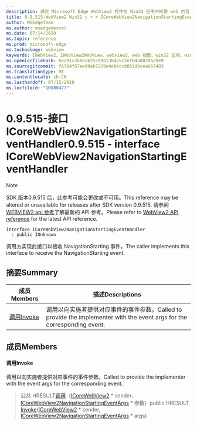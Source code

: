 ```yaml
---
description: 通过 Microsoft Edge WebView2 控件在 Win32 应用中托管 web 内容
title: 0.9.515-WebView2 Win32 c + + ICoreWebView2NavigationStartingEventHandler
author: MSEdgeTeam
ms.author: msedgedevrel
ms.date: 07/14/2020
ms.topic: reference
ms.prod: microsoft-edge
ms.technology: webview
keywords: IWebView2、IWebView2WebView、webview2、web 视图、win32 应用、win32、edge、ICoreWebView2、ICoreWebView2Controller、浏览器控件、边缘 html
ms.openlocfilehash: 6ec01c2b66c625c9961384b5c2ef04a8820a29e9
ms.sourcegitcommit: f6764f57aed9ab7229e4eb6cc8851d0cea667403
ms.translationtype: MT
ms.contentlocale: zh-CN
ms.lasthandoff: 07/15/2020
ms.locfileid: "10880477"
---
```

# <span data-ttu-id="36192-104">0.9.515-接口 ICoreWebView2NavigationStartingEventHandler</span><span class="sxs-lookup"><span data-stu-id="36192-104">0.9.515 - interface ICoreWebView2NavigationStartingEventHandler</span></span> 

> [!NOTE]
> <span data-ttu-id="36192-105">SDK 版本0.9.515 后，此参考可能会更改或不可用。</span><span class="sxs-lookup"><span data-stu-id="36192-105">This reference may be altered or unavailable for releases after SDK version 0.9.515.</span></span> <span data-ttu-id="36192-106">请参阅[WEBVIEW2 api 参考](../../../webview2-api-reference.md)了解最新的 API 参考。</span><span class="sxs-lookup"><span data-stu-id="36192-106">Please refer to [WebView2 API reference](../../../webview2-api-reference.md) for the latest API reference.</span></span>

```
interface ICoreWebView2NavigationStartingEventHandler
  : public IUnknown
```

<span data-ttu-id="36192-107">调用方实现此接口以接收 NavigationStarting 事件。</span><span class="sxs-lookup"><span data-stu-id="36192-107">The caller implements this interface to receive the NavigationStarting event.</span></span>

## <span data-ttu-id="36192-108">摘要</span><span class="sxs-lookup"><span data-stu-id="36192-108">Summary</span></span>

 <span data-ttu-id="36192-109">成员</span><span class="sxs-lookup"><span data-stu-id="36192-109">Members</span></span>                        | <span data-ttu-id="36192-110">描述</span><span class="sxs-lookup"><span data-stu-id="36192-110">Descriptions</span></span>
--------------------------------|---------------------------------------------
[<span data-ttu-id="36192-111">调用</span><span class="sxs-lookup"><span data-stu-id="36192-111">Invoke</span></span>](#invoke) | <span data-ttu-id="36192-112">调用以向实施者提供对应事件的事件参数。</span><span class="sxs-lookup"><span data-stu-id="36192-112">Called to provide the implementer with the event args for the corresponding event.</span></span>

## <span data-ttu-id="36192-113">成员</span><span class="sxs-lookup"><span data-stu-id="36192-113">Members</span></span>

#### <span data-ttu-id="36192-114">调用</span><span class="sxs-lookup"><span data-stu-id="36192-114">Invoke</span></span> 

<span data-ttu-id="36192-115">调用以向实施者提供对应事件的事件参数。</span><span class="sxs-lookup"><span data-stu-id="36192-115">Called to provide the implementer with the event args for the corresponding event.</span></span>

> <span data-ttu-id="36192-116">公共 HRESULT[调用](#invoke)（[ICoreWebView2](icorewebview2.md) \* sender、 [ICoreWebView2NavigationStartingEventArgs](icorewebview2navigationstartingeventargs.md) \* 参数）</span><span class="sxs-lookup"><span data-stu-id="36192-116">public HRESULT [Invoke](#invoke)([ICoreWebView2](icorewebview2.md) \* sender, [ICoreWebView2NavigationStartingEventArgs](icorewebview2navigationstartingeventargs.md) \* args)</span></span>

